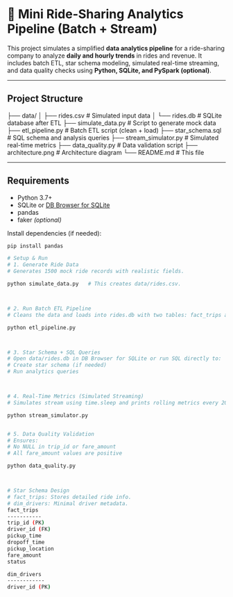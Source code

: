 # 🚖 Mini Ride-Sharing Analytics Pipeline (Batch + Stream)

This project simulates a simplified **data analytics pipeline** for a ride-sharing company to analyze **daily and hourly trends** in rides and revenue. It includes batch ETL, star schema modeling, simulated real-time streaming, and data quality checks using **Python, SQLite, and PySpark (optional)**.

---

## Project Structure
├── data/
│ ├── rides.csv # Simulated input data
│ └── rides.db # SQLite database after ETL
├── simulate_data.py # Script to generate mock data
├── etl_pipeline.py # Batch ETL script (clean + load)
├── star_schema.sql # SQL schema and analysis queries
├── stream_simulator.py # Simulated real-time metrics
├── data_quality.py # Data validation script
├── architecture.png # Architecture diagram
└── README.md # This file

---

## Requirements

- Python 3.7+
- SQLite or [DB Browser for SQLite](https://sqlitebrowser.org/)
- pandas
- faker *(optional)*

Install dependencies (if needed):

```bash
pip install pandas

# Setup & Run
# 1. Generate Ride Data
# Generates 1500 mock ride records with realistic fields.

python simulate_data.py   # This creates data/rides.csv.



# 2. Run Batch ETL Pipeline
# Cleans the data and loads into rides.db with two tables: fact_trips and dim_drivers.

python etl_pipeline.py



# 3. Star Schema + SQL Queries
# Open data/rides.db in DB Browser for SQLite or run SQL directly to:
# Create star schema (if needed)
# Run analytics queries



# 4. Real-Time Metrics (Simulated Streaming)
# Simulates stream using time.sleep and prints rolling metrics every 20 records.

python stream_simulator.py


# 5. Data Quality Validation
# Ensures:
# No NULL in trip_id or fare_amount
# All fare_amount values are positive

python data_quality.py



# Star Schema Design
# fact_trips: Stores detailed ride info.
# dim_drivers: Minimal driver metadata.
fact_trips
-----------
trip_id (PK)
driver_id (FK)
pickup_time
dropoff_time
pickup_location
fare_amount
status

dim_drivers
------------
driver_id (PK)
